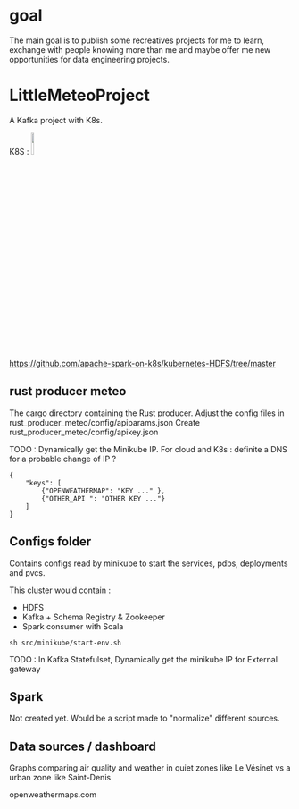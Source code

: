 # goal
The main goal is to publish some recreatives projects for me to learn, exchange with people knowing more than me and maybe offer me new opportunities for data engineering projects.




# LittleMeteoProject
A Kafka project with K8s. 

K8S : 
<img src="https://github.com/nicolasJJJ/5ShotsOfKafkaInK8sBar/assets/104780543/aa50ace3-3372-49eb-91ad-4d53faaf0d1a" width="10%">

https://github.com/apache-spark-on-k8s/kubernetes-HDFS/tree/master

## rust producer meteo

The cargo directory containing the Rust producer.
Adjust the config files in rust_producer_meteo/config/apiparams.json
Create rust_producer_meteo/config/apikey.json

TODO : Dynamically get the Minikube IP.
For cloud and K8s : definite a DNS for a probable change of IP ?

```
{
    "keys": [
        {"OPENWEATHERMAP": "KEY ..." },
        {"OTHER_API ": "OTHER KEY ..."}
    ]
}

```

## Configs folder
Contains configs read by minikube to start the services, pdbs, deployments and pvcs.

This cluster would contain : 
- HDFS
- Kafka + Schema Registry & Zookeeper
- Spark consumer with Scala

```
sh src/minikube/start-env.sh
```

TODO : In Kafka Statefulset, Dynamically get the minikube IP for External gateway

## Spark

Not created yet. Would be a script made to "normalize" different sources.

## Data sources / dashboard

Graphs comparing air quality and weather in quiet zones like Le Vésinet vs a urban zone like Saint-Denis

openweathermaps.com
